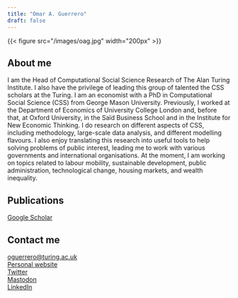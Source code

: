 ```yaml
---
title: "Omar A. Guerrero"
draft: false
---
```


{{< figure src="/images/oag.jpg" width="200px" >}}

## About me

 I am the Head of Computational Social Science Research of The Alan Turing Institute. I also have the privilege of leading this group of talented the CSS scholars at the Turing. I am an economist with a PhD in Computational Social Science (CSS) from George Mason University. Previously, I worked at the Department of Economics of University College London and, before that, at Oxford University, in the Saïd Business School and in the Institute for New Economic Thinking. I do research on different aspects of CSS, including methodology, large-scale data analysis, and different modelling flavours. I also enjoy translating this research into useful tools to help solving problems of public interest, leading me to work with various governments and international organisations. At the moment, I am working on topics related to labour mobility, sustainable development, public administration, technological change, housing markets, and wealth inequality.

## Publications
[Google Scholar](https://0-scholar-google-com.brum.beds.ac.uk/citations?user=5ft7NZkAAAAJ&hl=en)

## Contact me

oguerrero@turing.ac.uk   
[Personal website](https://oguerr.com/)   
[Twitter](https://twitter.com/guerrero_oa)   
[Mastodon](https://econtwitter.net/@omarguerrero)   
[LinkedIn](https://www.linkedin.com/in/oguerr/) 
